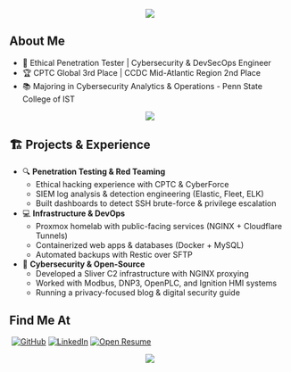 <p align="center"> 
    <img src="https://capsule-render.vercel.app/api?&type=waving&color=0:FF6F3C,100:a82da8&animation=fadeIn&section=header&text=Maguire+Younes&fontColor=ffffff&fontSize=65">
</p>

## About Me  
- 🚀 Ethical Penetration Tester | Cybersecurity & DevSecOps Engineer  
- 🏆 CPTC Global 3rd Place | CCDC Mid-Atlantic Region 2nd Place
- 📚 Majoring in Cybersecurity Analytics & Operations - Penn State College of IST   

<p align="center">
    <img src="https://skillicons.dev/icons?i=python,java,html,css,js,electron,tauri,mysql,postgresql,docker,nginx,linux,git,php,laravel" />
</p>

## 🏗️ Projects & Experience  
- 🔍 **Penetration Testing & Red Teaming**  
  - Ethical hacking experience with CPTC & CyberForce  
  - SIEM log analysis & detection engineering (Elastic, Fleet, ELK)  
  - Built dashboards to detect SSH brute-force & privilege escalation  
- 💻 **Infrastructure & DevOps**  
  - Proxmox homelab with public-facing services (NGINX + Cloudflare Tunnels)  
  - Containerized web apps & databases (Docker + MySQL)  
  - Automated backups with Restic over SFTP  
- 🔑 **Cybersecurity & Open-Source**  
  - Developed a Sliver C2 infrastructure with NGINX proxying  
  - Worked with Modbus, DNP3, OpenPLC, and Ignition HMI systems  
  - Running a privacy-focused blog & digital security guide  

## Find Me At  
<p>
    <!-- website -->
    <a href="https://maguireyounes.com" target="_blank"><img alt "maguireyounes.com" src="https://img.shields.io/static/v1?style=for-the-badge&message=maguireyounes.com&color=000000&logo=Safari&logoColor=ffffff&label="></a>
    <!-- github -->
    <a href="https://github.com/23younesm" target="_blank"><img alt="GitHub" src="https://img.shields.io/static/v1?style=for-the-badge&message=@23younesm&color=181717&logo=GitHub&logoColor=FFFFFF&label="></a>
    <!-- linkedin -->
    <a href="https://www.linkedin.com/in/maguire-younes/" target="_blank"><img alt="LinkedIn" src="https://custom-icon-badges.demolab.com/static/v1?style=for-the-badge&message=Maguire+Younes&color=0077B5&logo=linkedin-white&logoColor=FFFFFF&label="></a>
    <!-- download CV -->
    <a href="https://maguireyounes.com/resume" target="_blank"><img alt="Open Resume" src="https://custom-icon-badges.demolab.com/static/v1?style=for-the-badge&message=Download+Resume&color=FF5555&logo=file-text&logoSource=feather&logoColor=FFFFFF&label="></a>
</p>

<p align="center"> 
    <img src="https://capsule-render.vercel.app/api?&type=waving&color=0:FF6F3C,100:a82da8&animation=fadeIn&section=footer">
</p>
